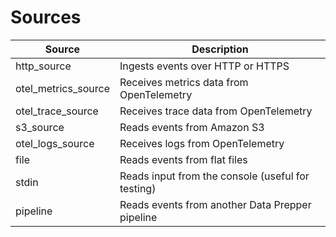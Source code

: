 # Sources
| **Source**               | **Description**                                           |
|--------------------------|-----------------------------------------------------------|
| http_source              | Ingests events over HTTP or HTTPS                        |
| otel_metrics_source      | Receives metrics data from OpenTelemetry                  |
| otel_trace_source        | Receives trace data from OpenTelemetry                    |
| s3_source                | Reads events from Amazon S3                               |
| otel_logs_source         | Receives logs from OpenTelemetry                           |
| file                     | Reads events from flat files                              |
| stdin                    | Reads input from the console (useful for testing)        |
| pipeline                 | Reads events from another Data Prepper pipeline           |